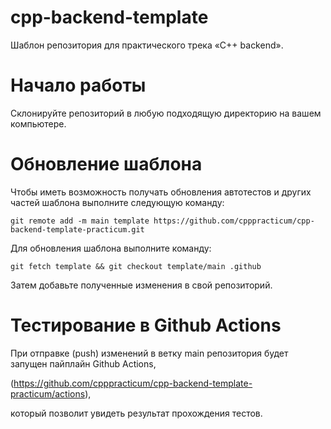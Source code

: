 # cpp-backend-template

Шаблон репозитория для практического трека «C++ backend».

# Начало работы

Склонируйте репозиторий в любую подходящую директорию на вашем компьютере.

# Обновление шаблона

Чтобы иметь возможность получать обновления автотестов и других частей шаблона выполните следующую команду:

```
git remote add -m main template https://github.com/cpppracticum/cpp-backend-template-practicum.git
```

Для обновления шаблона выполните команду:

```
git fetch template && git checkout template/main .github
```

Затем добавьте полученные изменения в свой репозиторий.

# Тестирование в Github Actions

При отправке (push) изменений в ветку main репозитория будет запущен пайплайн Github Actions, 

(https://github.com/cpppracticum/cpp-backend-template-practicum/actions),

который позволит увидеть результат прохождения тестов.
